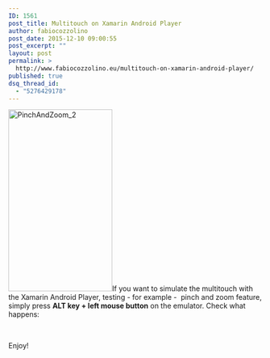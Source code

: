 ```yaml
---
ID: 1561
post_title: Multitouch on Xamarin Android Player
author: fabiocozzolino
post_date: 2015-12-10 09:00:55
post_excerpt: ""
layout: post
permalink: >
  http://www.fabiocozzolino.eu/multitouch-on-xamarin-android-player/
published: true
dsq_thread_id:
  - "5276429178"
---
```

<a href="http://www.fabiocozzolino.eu/wp-content/uploads/2015/12/PinchAndZoom_2.gif" rel="attachment wp-att-1841"><img class="size-full wp-image-1841 alignright" src="http://www.fabiocozzolino.eu/wp-content/uploads/2015/12/PinchAndZoom_2.gif" alt="PinchAndZoom_2" width="206" height="360" /></a>If you want to simulate the multitouch with the Xamarin Android Player, testing - for example -  pinch and zoom feature, simply press <strong>ALT key + left mouse button</strong> on the emulator. Check what happens:

&nbsp;

Enjoy!

&nbsp;